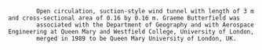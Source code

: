 
            Open circulation, suction-style wind tunnel with length of 3 m and cross-sectional area of 0.16 by 0.16 m. Graeme Butterfield was
            associated with the Department of Geography and with Aerospace Engineering at Queen Mary and Westfield College, University of London,
            merged in 1989 to be Queen Mary University of London, UK.
       